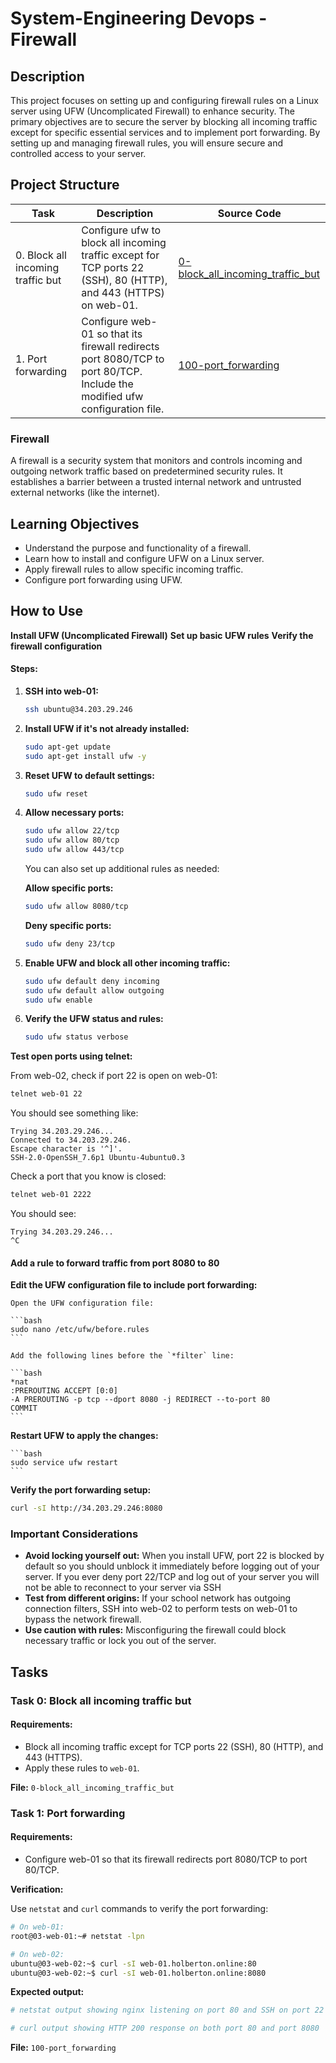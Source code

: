 # System-Engineering Devops - Firewall

## Description
This project focuses on setting up and configuring firewall rules on a Linux server using UFW (Uncomplicated Firewall) to enhance security. The primary objectives are to secure the server by blocking all incoming traffic except for specific essential services and to implement port forwarding. By setting up and managing firewall rules, you will ensure secure and controlled access to your server.

## Project Structure

| Task | Description | Source Code |
|------|-------------|-------------|
| 0. Block all incoming traffic but | Configure ufw to block all incoming traffic except for TCP ports 22 (SSH), 80 (HTTP), and 443 (HTTPS) on web-01. | [0-block_all_incoming_traffic_but](./0-block_all_incoming_traffic_but) |
| 1. Port forwarding | Configure web-01 so that its firewall redirects port 8080/TCP to port 80/TCP. Include the modified ufw configuration file. | [100-port_forwarding](./100-port_forwarding) |

### Firewall

A firewall is a security system that monitors and controls incoming and outgoing network traffic based on predetermined security rules. It establishes a barrier between a trusted internal network and untrusted external networks (like the internet).

## Learning Objectives

- Understand the purpose and functionality of a firewall.
- Learn how to install and configure UFW on a Linux server.
- Apply firewall rules to allow specific incoming traffic.
- Configure port forwarding using UFW.


## How to Use

**Install UFW (Uncomplicated Firewall)**
**Set up basic UFW rules**
**Verify the firewall configuration**

#### Steps:
1. **SSH into web-01:**

    ```bash
    ssh ubuntu@34.203.29.246
    ```

2. **Install UFW if it's not already installed:**

    ```bash
    sudo apt-get update
    sudo apt-get install ufw -y
    ```

3. **Reset UFW to default settings:**

    ```bash
    sudo ufw reset
    ```

4. **Allow necessary ports:**

    ```bash
    sudo ufw allow 22/tcp
    sudo ufw allow 80/tcp
    sudo ufw allow 443/tcp
    ```
   You can also set up additional rules as needed:

   **Allow specific ports:**

   ```bash
   sudo ufw allow 8080/tcp
   ```

   **Deny specific ports:**

   ```bash
   sudo ufw deny 23/tcp
   ```
5. **Enable UFW and block all other incoming traffic:**

    ```bash
    sudo ufw default deny incoming
    sudo ufw default allow outgoing
    sudo ufw enable
    ```

6. **Verify the UFW status and rules:**

    ```bash
    sudo ufw status verbose
    ```

**Test open ports using telnet:**

From web-02, check if port 22 is open on web-01:

```bash
telnet web-01 22
```

You should see something like:

```
Trying 34.203.29.246...
Connected to 34.203.29.246.
Escape character is '^]'.
SSH-2.0-OpenSSH_7.6p1 Ubuntu-4ubuntu0.3
```

Check a port that you know is closed:

```bash
telnet web-01 2222
```

You should see:

```
Trying 34.203.29.246...
^C
```

#### Add a rule to forward traffic from port 8080 to 80

**Edit the UFW configuration file to include port forwarding:**

    Open the UFW configuration file:

    ```bash
    sudo nano /etc/ufw/before.rules
    ```

    Add the following lines before the `*filter` line:

    ```bash
    *nat
    :PREROUTING ACCEPT [0:0]
    -A PREROUTING -p tcp --dport 8080 -j REDIRECT --to-port 80
    COMMIT
    ```

   **Restart UFW to apply the changes:**

    ```bash
    sudo service ufw restart
    ```

   **Verify the port forwarding setup:**

   ```bash
   curl -sI http://34.203.29.246:8080
   ```

### Important Considerations

- **Avoid locking yourself out:** When you install UFW, port 22 is blocked by default so you should unblock it immediately before logging out of your server. If you ever deny port 22/TCP and log out of your server you will not be able to reconnect to your server via SSH
- **Test from different origins:** If your school network has outgoing connection filters, SSH into web-02 to perform tests on web-01 to bypass the network firewall.
- **Use caution with rules:** Misconfiguring the firewall could block necessary traffic or lock you out of the server.

## Tasks

### Task 0: Block all incoming traffic but

#### Requirements:
- Block all incoming traffic except for TCP ports 22 (SSH), 80 (HTTP), and 443 (HTTPS).
- Apply these rules to `web-01`.

**File:** `0-block_all_incoming_traffic_but`

### Task 1: Port forwarding

#### Requirements:
- Configure web-01 so that its firewall redirects port 8080/TCP to port 80/TCP.

**Verification:**

Use `netstat` and `curl` commands to verify the port forwarding:

```bash
# On web-01:
root@03-web-01:~# netstat -lpn

# On web-02:
ubuntu@03-web-02:~$ curl -sI web-01.holberton.online:80
ubuntu@03-web-02:~$ curl -sI web-01.holberton.online:8080
```

**Expected output:**

```bash
# netstat output showing nginx listening on port 80 and SSH on port 22

# curl output showing HTTP 200 response on both port 80 and port 8080
```

**File:** `100-port_forwarding`
